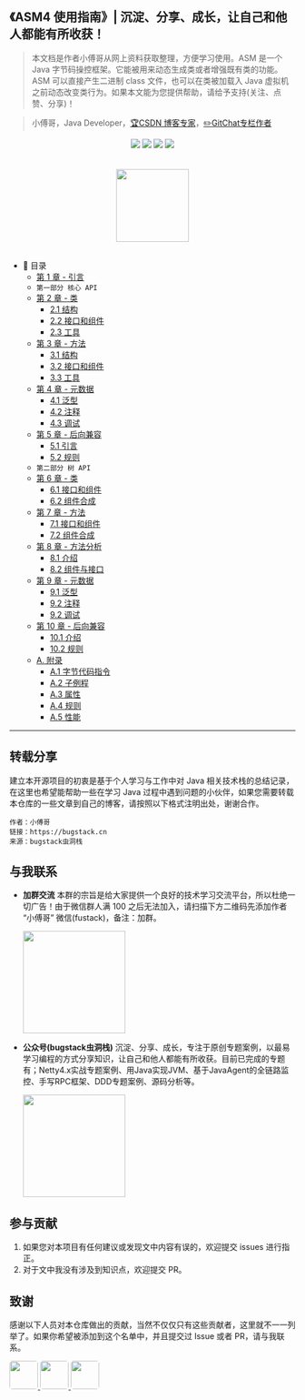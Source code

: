 ##  《ASM4 使用指南》| 沉淀、分享、成长，让自己和他人都能有所收获！

> 本文档是作者小傅哥从网上资料获取整理，方便学习使用。ASM 是一个 Java 字节码操控框架。它能被用来动态生成类或者增强既有类的功能。ASM 可以直接产生二进制 class 文件，也可以在类被加载入 Java 虚拟机之前动态改变类行为。如果本文能为您提供帮助，请给予支持(关注、点赞、分享)！

> 小傅哥，Java Developer，[:trophy:CSDN 博客专家](https://bugstack.blog.csdn.net)，[:pencil2:GitChat专栏作者](https://gitbook.cn/gitchat/column/5e5d29ac3fbd2d3f5d05e05f)

<div align="center">
<a href="https://github.com/MyGitBooks/asm"><img src="https://badgen.net/github/stars/MyGitBooks/asm?icon=github&color=4ab8a1"></a>
<a href="https://itstack.org/_media/qrcode.png?x-oss-process=style/may"><img src="https://badgen.net/github/forks/MyGitBooks/asm?icon=github&color=4ab8a1"></a>
<a href="http://asm.itstack.org" target="_blank"><img src="https://asm.itstack.org/_media/onlinebook.svg"></a>
<a href="https://itstack.org/_media/qrcode.png?x-oss-process=style/may"><img src="https://itstack.org/_media/wxbugstack.svg"></a>
</div>
<br/>

<br/>
<div align="center">
    <a href="http://asm.itstack.org" style="text-decoration:none"><img src="http://asm.itstack.org/_media/tree.png" width="128px"></a>
</div>
<br/>  

* :memo: 目录
    * [第 1 章 - 引言](/docs/notes/1引言.md)
    * `第一部分 核心 API`
    * [第 2 章 - 类](notes/2.0类.md) 
        * [2.1 结构](notes/2.1结构.md)    
        * [2.2 接口和组件](notes/2.2接口和组件.md)    
        * [2.3 工具](notes/2.3工具.md)    
    * [第 3 章 - 方法](/docs/notes/3.0方法.md) 
        * [3.1 结构](/docs/notes/3.1结构.md)    
        * [3.2 接口和组件](/docs/notes/3.2接口和组件.md)    
        * [3.3 工具](/docs/notes/3.3工具.md)    
    * [第 4 章 - 元数据](/docs/notes/4.0元数据.md)     
        * [4.1 泛型](/docs/notes/4.1泛型.md)    
        * [4.2 注释](/docs/notes/4.2注释.md)    
        * [4.3 调试](/docs/notes/4.3调试.md)   
    * [第 5 章 - 后向兼容](/docs/notes/5.0后向兼容.md)
        * [5.1 引言](/docs/notes/5.1引言.md)    
        * [5.2 规则](/docs/notes/5.2规则.md)    
    * `第二部分 树 API`   
    * [第 6 章 - 类](/docs/notes/6.0类.md) 
        * [6.1 接口和组件](/docs/notes/6.1接口和组件.md)        
        * [6.2 组件合成](/docs/notes/6.2组件合成.md)        
    * [第 7 章 - 方法](/docs/notes/7.0方法.md)  
        * [7.1 接口和组件](/docs/notes/7.1接口和组件.md)   
        * [7.2 组件合成](/docs/notes/7.2组件合成.md)   
    * [第 8 章 - 方法分析](/docs/notes/8.0方法分析.md) 
        * [8.1 介绍](/docs/notes/8.1介绍.md)   
        * [8.2 组件与接口](/docs/notes/8.2组件与接口.md)   
    * [第 9 章 - 元数据](/docs/notes/9.0元数据.md) 
        * [9.1 泛型](/docs/notes/9.1泛型.md)    
        * [9.2 注释](/docs/notes/9.2注释.md)    
        * [9.2 调试](/docs/notes/9.3调试.md)    
    * [第 10 章 - 后向兼容](/docs/notes/10.0后向兼容.md) 
        * [10.1 介绍](/docs/notes/10.1介绍.md)    
        * [10.2 规则](/docs/notes/10.2规则.md)      
    * [A. 附录](/docs/notes/A.0附录.md) 
        * [A.1 字节代码指令](/docs/notes/A.1字节代码指.md)
        * [A.2 子例程](/docs/notes/A.2子例程.md)
        * [A.3 属性](/docs/notes/A.3属性.md)
        * [A.4 规则](/docs/notes/A.4规则.md)
        * [A.5 性能](/docs/notes/A.5性能.md)

---

##  转载分享

建立本开源项目的初衷是基于个人学习与工作中对 Java 相关技术栈的总结记录，在这里也希望能帮助一些在学习 Java 过程中遇到问题的小伙伴，如果您需要转载本仓库的一些文章到自己的博客，请按照以下格式注明出处，谢谢合作。

```
作者：小傅哥
链接：https://bugstack.cn
来源：bugstack虫洞栈
```

## 与我联系

- **加群交流**
    本群的宗旨是给大家提供一个良好的技术学习交流平台，所以杜绝一切广告！由于微信群人满 100 之后无法加入，请扫描下方二维码先添加作者 “小傅哥” 微信(fustack)，备注：加群。
    
    <img src="https://itstack.org/_media/fustack.png?x-oss-process=style/may" width="180" height="180"/>

- **公众号(bugstack虫洞栈)**
    沉淀、分享、成长，专注于原创专题案例，以最易学习编程的方式分享知识，让自己和他人都能有所收获。目前已完成的专题有；Netty4.x实战专题案例、用Java实现JVM、基于JavaAgent的全链路监控、手写RPC框架、DDD专题案例、源码分析等。
    
    <img src="https://itstack.org/_media/qrcode.png?x-oss-process=style/may" width="180" height="180"/>

## 参与贡献

1. 如果您对本项目有任何建议或发现文中内容有误的，欢迎提交 issues 进行指正。
2. 对于文中我没有涉及到知识点，欢迎提交 PR。

## 致谢

感谢以下人员对本仓库做出的贡献，当然不仅仅只有这些贡献者，这里就不一一列举了。如果你希望被添加到这个名单中，并且提交过 Issue 或者 PR，请与我联系。

<a href="https://github.com/linw7">
    <img src="https://avatars0.githubusercontent.com/u/3761578?s=460&v=4" style="border-radius:5px" width="50px">
</a> 
<a href="https://github.com/g10guang">
    <img src="https://avatars0.githubusercontent.com/u/30902679?s=400&v=4" style="border-radius:5px" width="50px">
</a> 
<a href="https://github.com/g10guang">
    <img src="https://avatars1.githubusercontent.com/u/15908832?s=180&v=4" style="border-radius:5px" width="50px">
</a>
